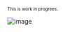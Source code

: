<font size="1">This is work in progrees.</font>

![image](https://github.com/hugbot1/tripper-firmware-/assets/132775034/324daccc-4a40-4bd2-9e86-9f5cb777cc34)
